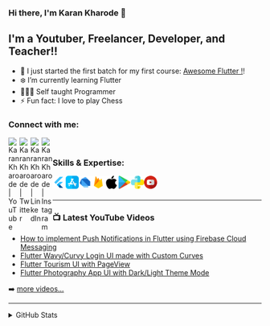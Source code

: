 
### Hi there, I'm Karan Kharode 👋


## I'm a Youtuber, Freelancer, Developer, and Teacher!!

- 🔭 I just started the first batch for my first course: [Awesome Flutter !][course]!
- ❄️ I’m currently learning Flutter 
- 👨🏻‍💻 Self taught Programmer
- ⚡ Fun fact: I love to play Chess

### Connect with me:


[<img align="left" alt="Karan Kharode | YouTube" width="22px" src="https://cdn.jsdelivr.net/npm/simple-icons@v3/icons/youtube.svg" />][youtube]
[<img align="left" alt="Karan Kharode | Twitter" width="22px" src="https://cdn.jsdelivr.net/npm/simple-icons@v3/icons/twitter.svg" />][twitter]
[<img align="left" alt="Karan Kharode | LinkedIn" width="22px" src="https://cdn.jsdelivr.net/npm/simple-icons@v3/icons/linkedin.svg" />][linkedin]
[<img align="left" alt="Karan Kharode | Instagram" width="22px" src="https://cdn.jsdelivr.net/npm/simple-icons@v3/icons/instagram.svg" />][instagram]

<br />

### Skills & Expertise:

[<img align="left" alt="Flutter" width="26px" src="https://raw.githubusercontent.com/karankharode/Profile-Resources/main/icons8-flutter-96.png" />][youtube]
[<img align="left" alt="App Store" width="26px" src="https://raw.githubusercontent.com/karankharode/Profile-Resources/main/app-store.png" />][youtube]
[<img align="left" alt="Dart" width="26px" src="https://raw.githubusercontent.com/karankharode/Profile-Resources/main/icons8-dart-480.png" />][youtube]
[<img align="left" alt="Firebase" width="26px" src="https://raw.githubusercontent.com/karankharode/Profile-Resources/main/icons8-firebase-480.png" />][youtube]
[<img align="left" alt="Apple" width="26px" src="https://raw.githubusercontent.com/karankharode/Profile-Resources/main/apple.png" />][youtube]
[<img align="left" alt="PlayStore" width="26px" src="https://raw.githubusercontent.com/karankharode/Profile-Resources/main/playstore.png" />][youtube]
[<img align="left" alt="Python" width="26px" src="https://raw.githubusercontent.com/karankharode/Profile-Resources/main/python.png" />][youtube]
[<img align="left" alt="Youtube" width="26px" src="https://raw.githubusercontent.com/karankharode/Profile-Resources/main/youtube.png" />][youtube]

<br />
<br />

---

### 📺 Latest YouTube Videos

<!-- YOUTUBE:START -->
- [How to implement Push Notifications in Flutter using Firebase Cloud Messaging](https://youtu.be/bYhZ9AdvNkA)
- [Flutter Wavy/Curvy Login UI made with Custom Curves](https://youtu.be/MLBIwoUDjck)
- [Flutter Tourism UI with PageView](https://youtu.be/kaS4Z2_NIJs)
- [Flutter Photography App UI with Dark/Light Theme Mode](https://youtu.be/zbYAWsgUn_U)

<!-- YOUTUBE:END -->

➡️ [more videos...](https://www.youtube.com/c/ProgrammingwithKaranKharode)

---


</details>

<details>
  <summary> GitHub Stats</summary>
  

  <img align="left" alt="karankharode's GitHub Stats" src="https://github-readme-stats.vercel.app/api?username=karankharode&show_icons=true&hide_border=true" />

</details>


[course]: https://www.youtube.com/c/ProgrammingwithKaranKharode
[twitter]: https://twitter.com/KaranKharode?s=09
[youtube]: https://www.youtube.com/c/ProgrammingwithKaranKharode
[instagram]: https://www.instagram.com/karan_kharode/
[linkedin]: https://www.linkedin.com/in/karan-kharode-b78688179/
[dsPlaylist]: https://www.youtube.com/playlist?list=PLiomYh1ZBANevyrowF3FVufuMEspn8vct
[reactNativePlaylist]: https://www.youtube.com/playlist?list=PLiomYh1ZBANfv32pYDUlJQAM8z70P3In-
[flutterPlaylist]: https://www.youtube.com/playlist?list=PLiomYh1ZBANfBU9PV8edL5vxhB97bpHR4


